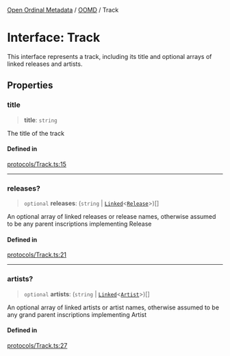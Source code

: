 [Open Ordinal Metadata](../../README.md) / [OOMD](../README.md) / Track

# Interface: Track

This interface represents a track, including its title and optional arrays of
linked releases and artists.

## Properties

### title

> **title**: `string`

The title of the track

#### Defined in

[protocols/Track.ts:15](https://github.com/open-ordinal/open-ordinal-metadata/blob/3d1c7e7991626e590ad48c7df8a3780adeeff6fe/src/protocols/Track.ts#L15)

***

### releases?

> `optional` **releases**: (`string` \| [`Linked`](../type-aliases/Linked.md)\<[`Release`](Release.md)\>)[]

An optional array of linked releases or release names, otherwise assumed to
be any parent inscriptions implementing Release

#### Defined in

[protocols/Track.ts:21](https://github.com/open-ordinal/open-ordinal-metadata/blob/3d1c7e7991626e590ad48c7df8a3780adeeff6fe/src/protocols/Track.ts#L21)

***

### artists?

> `optional` **artists**: (`string` \| [`Linked`](../type-aliases/Linked.md)\<[`Artist`](Artist.md)\>)[]

An optional array of linked artists or artist names, otherwise assumed to
be any grand parent inscriptions implementing Artist

#### Defined in

[protocols/Track.ts:27](https://github.com/open-ordinal/open-ordinal-metadata/blob/3d1c7e7991626e590ad48c7df8a3780adeeff6fe/src/protocols/Track.ts#L27)
